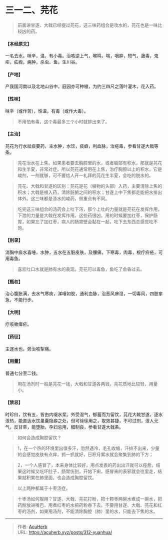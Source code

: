 # 三一二、芫花


> 前面讲甘遂、大戟已经提过芫花，这三味药组合是攻水的，芫花也是一味比较凶的药。

#### 【本经原文】

一名去水。味辛，温，有小毒。治咳逆上气，喉鸣，喘，咽肿，短气，蛊毒，鬼疟，疝瘕，痈肿，杀虫、鱼。生川谷。

#### 【产地】

产我国河南以及北地山谷中，庭园亦可种植，为约三四尺之落叶灌木，花入药。

#### 【性味】

味辛（或作苦），性温，有毒（或作大毒）。


> 不用怕有毒，这个毒最多三个小时就排出来了。

#### 【主治】

芫花为行水祛痰要药，主水肿，水饮，痰癖，利血脉，治疮毒，参看甘遂大戟等条。

> 芫花治水在上焦。如果患者要去胸腔里的水，或者脑部有积水，那就是芫花和生半夏，非常对症。所以芫花通常用在上焦，治疗胸腔以上的积水，它是峻剂，一剂就够，可不要给人开一礼拜的芫花生半夏，会吃的脱水的。

> 芫花、大戟和甘遂的区别：芫花是花（植物的头部）入药，主要清除上焦的积水；大戟是根入药，清除脏腑之间的积水；甘遂上中下焦都走能把水排出体外。这三味都是涤水的峻药，侧重点有不同。

> 吃完这三味组合的汤药会上吐下泻，那个上吐的力量就是芫花在发挥作用，下泄的力量是大戟在发挥作用。这些药很凶，用的时候要加红枣，保护肠胃，如果忘了加红枣，病人的肠胃壁会黏在一起，吃下去东西总感觉吃不饱。

#### 【别录】

消胸中痰水喜唾，水肿，五水在五脏皮肤，及腰痛，下寒毒，肉毒，根疗疥疮，可用毒鱼。

> 喜欢吐口水就是肺有水的表现。芫花可以毒鱼，鱼吃了会昏过去。

#### 【甄权】

治心腹胀满，去水气寒痰，涕唾如胶，通利血脉，治恶风痹湿，一切毒风，四肢挛急，不能行步。

#### 【大明】

疗咳嗽瘴疟。

#### 【药征】

主逐水也，旁治咳掣痛。

#### 【用量】

普通七分至二钱。

> 用在汤剂时一般是芫花一钱，大戟和甘遂各两钱，芫花质地比较轻，用量小。

#### 【禁忌】

时珍曰，饮有五，皆由内啜水浆。外受湿气，郁蓄而为留饮，芫花大戟甘遂，逐水泄热，能直达水饮巢囊隐癖之处，但可徐徐用之，取效甚捷，不可过剂，泄人元气，反甘草，能堕胎，孕妇忌用，醋制良，参看甘遂大戟条。

> 如何会造成胸腔留饮？

> 1，在一个热的环境里出很多汗，忽然遇冷，毛孔收缩，汗排不出来，少量的会感觉皮肤有点痒，抓一抓就好，日积月累水就会聚集到肺的下方；

> 2，一个人感冒了，本来身体比较好，用点发表的药出出汗就可以痊愈，结果这时候又吃坏肚子，肠胃伤到，开始下痢，感冒来的表邪就会往里走，结果就积累在肺里面，也会造成胸腔留饮。

> 以上两种都属于十枣汤症。

> 十枣汤如何服用？甘遂、大戟、芫花打粉，把十颗枣两碗水煮成一碗水，把药粉放进嘴巴，用煮红枣的水把药粉吞下去。不要用甘遂、大戟、芫花和红枣的汤剂，如果用汤剂，不能清除胸腔（肺）里的水，只能去下焦的水。

---

> 作者: [AcuHerb](https://acuherb.xyz)  
> URL: https://acuherb.xyz/posts/312-yuanhua/  

